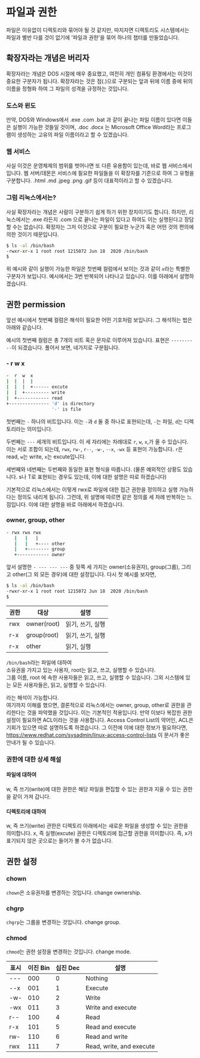 # 파일과 권한

파일은 이유없이 디렉토리와 묶어야 될 것 같지만, 따지자면 디렉토리도 시스템에서는 파일과 별반 다를 것이 없기에 '파일과 권한'을 묶어 하나의 챕터를 만들었습니다.

## 확장자라는 개념은 버리자

확장자라는 개념은 DOS 시절에 매우 중요했고, 여전히 개인 컴퓨팅 환경에서는 이것이 중요한 구분자가 됩니다.
확장자라는 것은 점(.)으로 구분되는 앞과 뒤에 이름 중에 뒤의 이름을 정형화 하여 그 파일의 성격을 규정하는 것입니다.

### 도스와 윈도

만약, DOS와 Windows에서 .exe .com .bat 과 같이 끝나는 파일 이름이 있다면 이들은 실행이 가능한 것들일 것이며,
.doc .docx 는 Microsoft Office Word라는 프로그램이 생성하는 고유의 파일 이름이라고 할 수 있겠습니다.

### 웹 서비스

사실 이것은 운영체제의 범위를 벗어나면 또 다른 유용함이 있는데, 바로 웹 서비스에서 입니다.
웹 서버/데몬은 서비스에 필요한 파일들을 이 확장자를 기준으로 하여 그 유형을 구분합니다.
.html .md .jpeg .png .gif 등이 대표적이라고 할 수 있겠습니다.

### 그럼 리눅스에서는?

사실 확장자라는 개념은 사람이 구분하기 쉽게 하기 위한 장치이기도 합니다.
하지만, 리눅스에서는 .exe 라든지 .com 으로 끝나는 파일이 있다고 하여도 이는 실행된다고 장담할 수는 없습니다.
확장자는 그저 이것으로 구분이 필요한 누군가 혹은 어떤 것의 편의에 의한 것이기 때문입니다.

```bash
$ ls -al /bin/bash
-rwxr-xr-x 1 root root 1215072 Jun 18  2020 /bin/bash
$ 
```

위 예시와 같이 실행이 가능한 파일은 첫번째 컬럼에서 보이는 것과 같이 `x`라는 특별한 구분자가 보입니다. 예시에서는 3번 반복되어 나타나고 있습니다. 이를 아래에서 설명하겠습니다.

## 권한 permission

앞선 예시에서 첫번째 컬럼은 해석이 필요한 어떤 기호처럼 보입니다. 그 해석하는 법은 아래와 같습니다.

예시의 첫번째 컬럼은 총 7개의 비트 혹은 문자로 이루어져 있습니다. 표현은 `----------`이 되겠습니다. 풀어서 보면, 네가지로 구분됩니다.

### - r w x

```sh
-  r  w  x 
|  |  |  |
|  |  |  +------ excute
|  |  +--------- write
|  +------------ read
+--------------- 'd' is directory
                 '-' is file
```

첫번째는 `-` 하나의 비트입니다. 이는 `-`과 `d` 둘 중 하나로 표현되는데, `-`는 파일, `d`는 디렉토리라는 의미입니다.

두번째는 `---` 세개의 비트입니다. 이 세 자리에는 차례대로 `r`, `w`, `x`,가 올 수 있습니다. 이는 서로 조합이 되는데, `rwx`, `rw-`, `r--`, `-w-`, `--x`, `-wx` 등 표현이 가능합니다. `r`은 read, `w`는 write, `x`는 excute입니다. 

세번째와 네번째는 두번째와 동일한 표현 형식을 따릅니다. (물론 예외적인 상황도 있습니다. s나 T로 표현되는 경우도 있는데, 이에 대한 설명은 따로 하겠습니다)

기본적으로 리눅스에서는 이렇게 rwx로 파일에 대한 접근 권한을 정의하고 실행 가능하다는 정의도 내리게 됩니다. 그런데, 위 설명에 따르면 같은 정의를 세 차례 반복하는 느낌입니다. 이에 대한 설명을 바로 아래에서 하겠습니다.

### owner, group, other

```sh
- rwx rwx rwx
   |   |   |
   |   |   +---- other
   |   +-------- group
   +------------ owner
```

앞서 설명한 `- --- --- ---` 중 뒷쪽 세 가지는 owner(소유권자), group(그룹), 그리고 other(그 외 모든 경우)에 대한 설정입니다. 다시 첫 예시를 보자면,

```bash
$ ls -al /bin/bash
-rwxr-xr-x 1 root root 1215072 Jun 18  2020 /bin/bash
$ 
```

| 권한 | 대상 | 설명 |
|--|--|--|
| rwx | owner(root) | 읽기, 쓰기, 실행 |
| r-x | group(root) | 읽기, 쓰기, 실행 |
| r-x | other | 읽기, 실행 |

`/bin/bash`라는 파일에 대하여  
소유권을 가지고 있는 사용자, root는 읽고, 쓰고, 실행할 수 있습니다.  
그룹 이름, root 에 속한 사용자들은 읽고, 쓰고, 실행할 수 있습니다.
그외 시스템에 있는 모든 사용자들은, 읽고, 실행할 수 있습니다.

라는 해석이 가능합니다.  
여기까지 이해를 했으면, 결론적으로 리눅스에서는 owner, group, other로 권한을 관리한다는 것을 파악했을 것입니다. 이는 기본적인 적용입니다. 만약 이보다 복잡한 권한 설정이 필요하면 ACL이라는 것을 사용합니다. Access Control List의 약어인, ACL은 기회가 있으면 따로 설명하도록 하겠습니다. 그 이전에 이에 대한 정보가 필요하다면, <https://www.redhat.com/sysadmin/linux-access-control-lists> 이 문서가 좋은 안내가 될 수 있습니다.

### 권한에 대한 상세 해설

#### 파일에 대하여

w, 즉 쓰기(write)에 대한 권한은 해당 파일을 편집할 수 있는 권한과 지울 수 있는 권한을 같이 가져 갑니다.

#### 디렉토리에 대하여

w, 즉 쓰기(write) 관한은 디렉토리 아래에서는 새로운 파일을 생성할 수 있는 권한을 의미합니다.
x, 즉 실행(excute) 권한은 디렉토리에 접근할 권한을 의미합니다. 즉, x가 표기되지 않은 곳으로는 들어가 볼 수가 없습니다.

## 권한 설정

### chown

`chown`은 소유권자를 변경하는 것입니다. change ownership.

### chgrp

`chgrp`는 그룹을 변경하는 것입니다. change group.

### chmod

`chmod`는 권한 설정을 변경하는 것입니다. change mode.

| 표시 | 이진 Bin | 십진 Dec | 설명
|--|--|--|--|
| --- | 000 | 0 | Nothing |
| --x | 001 | 1 | Execute |
| -w- | 010 | 2 | Write |
| -wx | 011 | 3 | Write and execute |
| r-- | 100 | 4 | Read |
| r-x | 101 | 5 | Read and execute |
| rw- | 110 | 6 | Read and write |
| rwx | 111 | 7 | Read, write, and execute |
